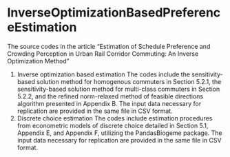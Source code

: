 # InverseOptimizationBasedPreferenceEstimation
The source codes in the article “Estimation of Schedule Preference and Crowding Perception in Urban Rail Corridor Commuting: An Inverse Optimization Method”
1. Inverse optimization based estimation
   The codes include the sensitivity-based solution method for homogenous commuters in Section 5.2.1, the sensitivity-based solution method for multi-class commuters in Section 5.2.2, and the refined norm-relaxed method of feasible directions algorithm presented in Appendix B. The input data necessary for replication are provided in the same file in CSV format.
2. Discrete choice estimation
   The codes include estimation procedures from econometric models of discrete choice detailed in Section 5.1, Appendix E, and Appendix F, utilizing the PandasBiogeme package. The input data necessary for replication are provided in the same file in CSV format.

